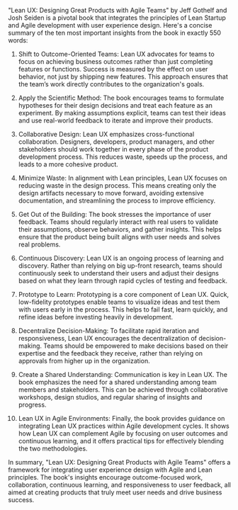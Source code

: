 "Lean UX: Designing Great Products with Agile Teams" by Jeff Gothelf and Josh Seiden is a pivotal book that integrates the principles of Lean Startup and Agile development with user experience design. Here's a concise summary of the ten most important insights from the book in exactly 550 words:

1. Shift to Outcome-Oriented Teams:
Lean UX advocates for teams to focus on achieving business outcomes rather than just completing features or functions. Success is measured by the effect on user behavior, not just by shipping new features. This approach ensures that the team’s work directly contributes to the organization's goals.

2. Apply the Scientific Method:
The book encourages teams to formulate hypotheses for their design decisions and treat each feature as an experiment. By making assumptions explicit, teams can test their ideas and use real-world feedback to iterate and improve their products.

3. Collaborative Design:
Lean UX emphasizes cross-functional collaboration. Designers, developers, product managers, and other stakeholders should work together in every phase of the product development process. This reduces waste, speeds up the process, and leads to a more cohesive product.

4. Minimize Waste:
In alignment with Lean principles, Lean UX focuses on reducing waste in the design process. This means creating only the design artifacts necessary to move forward, avoiding extensive documentation, and streamlining the process to improve efficiency.

5. Get Out of the Building:
The book stresses the importance of user feedback. Teams should regularly interact with real users to validate their assumptions, observe behaviors, and gather insights. This helps ensure that the product being built aligns with user needs and solves real problems.

6. Continuous Discovery:
Lean UX is an ongoing process of learning and discovery. Rather than relying on big up-front research, teams should continuously seek to understand their users and adjust their designs based on what they learn through rapid cycles of testing and feedback.

7. Prototype to Learn:
Prototyping is a core component of Lean UX. Quick, low-fidelity prototypes enable teams to visualize ideas and test them with users early in the process. This helps to fail fast, learn quickly, and refine ideas before investing heavily in development.

8. Decentralize Decision-Making:
To facilitate rapid iteration and responsiveness, Lean UX encourages the decentralization of decision-making. Teams should be empowered to make decisions based on their expertise and the feedback they receive, rather than relying on approvals from higher up in the organization.

9. Create a Shared Understanding:
Communication is key in Lean UX. The book emphasizes the need for a shared understanding among team members and stakeholders. This can be achieved through collaborative workshops, design studios, and regular sharing of insights and progress.

10. Lean UX in Agile Environments:
Finally, the book provides guidance on integrating Lean UX practices within Agile development cycles. It shows how Lean UX can complement Agile by focusing on user outcomes and continuous learning, and it offers practical tips for effectively blending the two methodologies.

In summary, "Lean UX: Designing Great Products with Agile Teams" offers a framework for integrating user experience design with Agile and Lean principles. The book's insights encourage outcome-focused work, collaboration, continuous learning, and responsiveness to user feedback, all aimed at creating products that truly meet user needs and drive business success.